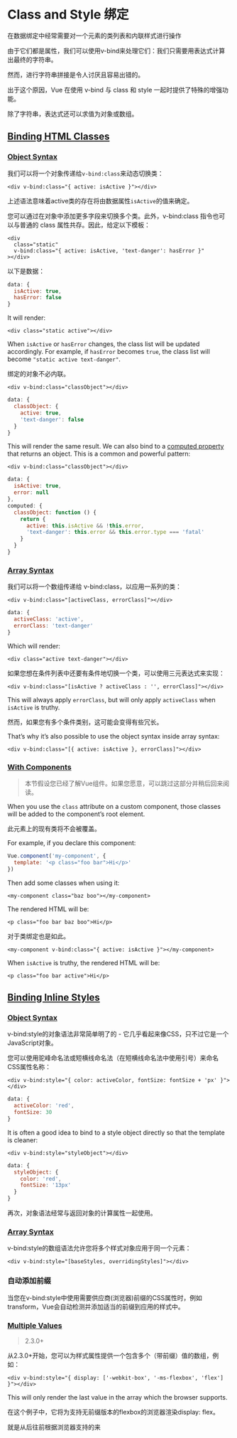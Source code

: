 # Class and Style 绑定

在数据绑定中经常需要对一个元素的类列表和内联样式进行操作

由于它们都是属性，我们可以使用v-bind来处理它们：我们只需要用表达式计算出最终的字符串。

然而，进行字符串拼接是令人讨厌且容易出错的。

出于这个原因，Vue 在使用 v-bind 与 class 和 style 一起时提供了特殊的增强功能。

除了字符串，表达式还可以求值为对象或数组。

## [Binding HTML Classes](https://v2.vuejs.org/v2/guide/class-and-style#Binding-HTML-Classes)

### [Object Syntax](https://v2.vuejs.org/v2/guide/class-and-style#Object-Syntax)

我们可以将一个对象传递给`v-bind:class`来动态切换类：

```vue
<div v-bind:class="{ active: isActive }"></div>
```

上述语法意味着active类的存在将由数据属性`isActive`的值来确定。

您可以通过在对象中添加更多字段来切换多个类。此外，v-bind:class 指令也可以与普通的 class 属性共存。因此，给定以下模板：

```vue
<div
  class="static"
  v-bind:class="{ active: isActive, 'text-danger': hasError }"
></div>
```

以下是数据：

```js
data: {
  isActive: true,
  hasError: false
}
```

It will render:

```vue
<div class="static active"></div>
```

When `isActive` or `hasError` changes, the class list will be updated accordingly. For example, if `hasError` becomes `true`, the class list will become `"static active text-danger"`.

绑定的对象不必内联。

```vue
<div v-bind:class="classObject"></div>
```

```js
data: {
  classObject: {
    active: true,
    'text-danger': false
  }
}
```

This will render the same result. We can also bind to a [computed property](https://v2.vuejs.org/v2/guide/computed) that returns an object. This is a common and powerful pattern:

```vue
<div v-bind:class="classObject"></div>
```

```js
data: {
  isActive: true,
  error: null
},
computed: {
  classObject: function () {
    return {
      active: this.isActive && !this.error,
      'text-danger': this.error && this.error.type === 'fatal'
    }
  }
}
```

### [Array Syntax](https://v2.vuejs.org/v2/guide/class-and-style#Array-Syntax)

我们可以将一个数组传递给 v-bind:class，以应用一系列的类：

```vue
<div v-bind:class="[activeClass, errorClass]"></div>
```

```js
data: {
  activeClass: 'active',
  errorClass: 'text-danger'
}
```

Which will render:

```vue
<div class="active text-danger"></div>
```

如果您想在条件列表中还要有条件地切换一个类，可以使用三元表达式来实现：

```vue
<div v-bind:class="[isActive ? activeClass : '', errorClass]"></div>
```

This will always apply `errorClass`, but will only apply `activeClass` when `isActive` is truthy.

然而，如果您有多个条件类别，这可能会变得有些冗长。

That’s why it’s also possible to use the object syntax inside array syntax:

```vue
<div v-bind:class="[{ active: isActive }, errorClass]"></div>
```

### [With Components](https://v2.vuejs.org/v2/guide/class-and-style#With-Components)

>本节假设您已经了解Vue组件。如果您愿意，可以跳过这部分并稍后回来阅读。

When you use the `class` attribute on a custom component, those classes will be added to the component’s root element. 

此元素上的现有类将不会被覆盖。

For example, if you declare this component:

```js
Vue.component('my-component', {
  template: '<p class="foo bar">Hi</p>'
})
```

Then add some classes when using it:

```vue
<my-component class="baz boo"></my-component>
```

The rendered HTML will be:

```vue
<p class="foo bar baz boo">Hi</p>
```

对于类绑定也是如此。

```vue
<my-component v-bind:class="{ active: isActive }"></my-component>
```

When `isActive` is truthy, the rendered HTML will be:

```vue
<p class="foo bar active">Hi</p>
```

## [Binding Inline Styles](https://v2.vuejs.org/v2/guide/class-and-style#Binding-Inline-Styles)

### [Object Syntax](https://v2.vuejs.org/v2/guide/class-and-style#Object-Syntax-1)

v-bind:style的对象语法非常简单明了的 - 它几乎看起来像CSS，只不过它是一个JavaScript对象。

您可以使用驼峰命名法或短横线命名法（在短横线命名法中使用引号）来命名CSS属性名称：

```vue
<div v-bind:style="{ color: activeColor, fontSize: fontSize + 'px' }"></div>
```

```js
data: {
  activeColor: 'red',
  fontSize: 30
}
```

It is often a good idea to bind to a style object directly so that the template is cleaner:

```vue
<div v-bind:style="styleObject"></div>
```

```js
data: {
  styleObject: {
    color: 'red',
    fontSize: '13px'
  }
}
```

再次，对象语法经常与返回对象的计算属性一起使用。

### [Array Syntax](https://v2.vuejs.org/v2/guide/class-and-style#Array-Syntax-1)

v-bind:style的数组语法允许您将多个样式对象应用于同一个元素：

```vue
<div v-bind:style="[baseStyles, overridingStyles]"></div>
```

### 自动添加前缀

当您在v-bind:style中使用需要供应商(浏览器)前缀的CSS属性时，例如transform，Vue会自动检测并添加适当的前缀到应用的样式中。

### [Multiple Values](https://v2.vuejs.org/v2/guide/class-and-style#Multiple-Values)

> 2.3.0+

从2.3.0+开始，您可以为样式属性提供一个包含多个（带前缀）值的数组，例如：

```vue
<div v-bind:style="{ display: ['-webkit-box', '-ms-flexbox', 'flex'] }"></div>
```

This will only render the last value in the array which the browser supports. 

在这个例子中，它将为支持无前缀版本的flexbox的浏览器渲染display: flex。

就是从后往前根据浏览器支持的来